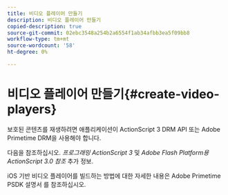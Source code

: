 ```yaml
---
title: 비디오 플레이어 만들기
description: 비디오 플레이어 만들기
copied-description: true
source-git-commit: 02ebc3548a254b2a6554f1ab34afbb3ea5f09bb8
workflow-type: tm+mt
source-wordcount: '58'
ht-degree: 0%

---
```


# 비디오 플레이어 만들기{#create-video-players}

보호된 콘텐츠를 재생하려면 애플리케이션이 ActionScript 3 DRM API 또는 Adobe Primetime DRM을 사용해야 합니다.

다음을 참조하십시오. *프로그래밍 ActionScript 3* 및 *Adobe Flash Platform용 ActionScript 3.0 참조* 추가 정보.

iOS 기반 비디오 플레이어를 빌드하는 방법에 대한 자세한 내용은 Adobe Primetime PSDK 설명서 를 참조하십시오.
